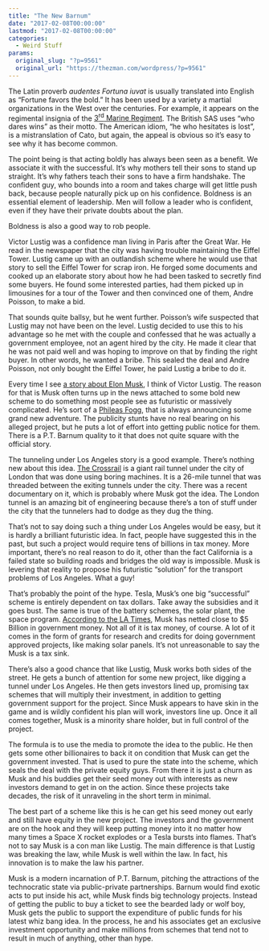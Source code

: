 ```yaml
---
title: "The New Barnum"
date: "2017-02-08T00:00:00"
lastmod: "2017-02-08T00:00:00"
categories:
  - Weird Stuff
params:
  original_slug: "?p=9561"
  original_url: "https://thezman.com/wordpress/?p=9561"
---
```


The Latin proverb *audentes Fortuna iuvat* is usually translated into
English as “Fortune favors the bold.” It has been used by a variety a
martial organizations in the West over the centuries. For example, it
appears on the regimental insignia of the
<a href="http://www.marineparents.com/units/logos/105.jpg"
target="_blank">3<sup>rd</sup> Marine Regiment</a>. The British SAS uses
“who dares wins” as their motto. The American idiom, “he who hesitates
is lost”, is a mistranslation of Cato, but again, the appeal is obvious
so it’s easy to see why it has become common.

The point being is that acting boldly has always been seen as a benefit.
We associate it with the successful. It’s why mothers tell their sons to
stand up straight. It’s why fathers teach their sons to have a firm
handshake. The confident guy, who bounds into a room and takes charge
will get little push back, because people naturally pick up on his
confidence. Boldness is an essential element of leadership. Men will
follow a leader who is confident, even if they have their private doubts
about the plan.

Boldness is also a good way to rob people.

Victor Lustig was a confidence man living in Paris after the Great War.
He read in the newspaper that the city was having trouble
maintaining the Eiffel Tower. Lustig came up with an outlandish scheme
where he would use that story to sell the Eiffel Tower for scrap iron.
He forged some documents and cooked up an elaborate story about how he
had been tasked to secretly find some buyers. He found some interested
parties, had them picked up in limousines for a tour of the Tower and
then convinced one of them, Andre Poisson, to make a bid.

That sounds quite ballsy, but he went further. Poisson’s wife suspected
that Lustig may not have been on the level. Lustig decided to use this
to his advantage so he met with the couple and confessed that he was
actually a government employee, not an agent hired by the city. He made
it clear that he was not paid well and was hoping to improve on that by
finding the right buyer. In other words, he wanted a bribe. This sealed
the deal and Andre Poisson, not only bought the Eiffel Tower, he paid
Lustig a bribe to do it.

Every time I see <a
href="http://www.dailymail.co.uk/sciencetech/article-4195704/Elon-Musk-tweets-photo-giant-tunnel-boring-machine.html"
target="_blank">a story about Elon Musk</a>, I think of Victor Lustig.
The reason for that is Musk often turns up in the news attached to some
bold new scheme to do something most people see as futuristic or
massively complicated. He’s sort of
a <a href="https://en.wikipedia.org/wiki/Around_the_World_in_Eighty_Days"
target="_blank">Phileas Fogg</a>, that is always announcing some grand
new adventure. The publicity stunts have no real bearing on his alleged
project, but he puts a lot of effort into getting public notice for
them. There is a P.T. Barnum quality to it that does not quite square
with the official story.

The tunneling under Los Angeles story is a good example. There’s nothing
new about this idea.
<a href="http://www.crossrail.co.uk/construction/tunnelling/"
target="_blank">The Crossrail</a> is a giant rail tunnel under the city
of London that was done using boring machines. It is a 26-mile tunnel
that was threaded between the exiting tunnels under the city. There was
a recent documentary on it, which is probably where Musk got the idea.
The London tunnel is an amazing bit of engineering because there’s a ton
of stuff under the city that the tunnelers had to dodge as they dug the
thing.

That’s not to say doing such a thing under Los Angeles would be easy,
but it is hardly a brilliant futuristic idea. In fact, people have
suggested this in the past, but such a project would require tens of
billions in tax money. More important, there’s no real reason to do it,
other than the fact California is a failed state so building roads and
bridges the old way is impossible. Musk is levering that reality to
propose his futuristic “solution” for the transport problems of Los
Angeles. What a guy!

That’s probably the point of the hype. Tesla, Musk’s one big
“successful” scheme is entirely dependent on tax dollars. Take away the
subsidies and it goes bust. The same is true of the battery schemes, the
solar plant, the space program. <a
href="http://www.latimes.com/business/la-fi-hy-musk-subsidies-20150531-story.html"
target="_blank">According to the LA Times</a>, Musk has netted close to
$5 Billion in government money. Not all of it is tax money, of course. A
lot of it comes in the form of grants for research and credits for doing
government approved projects, like making solar panels. It’s not
unreasonable to say the Musk is a tax sink.

There’s also a good chance that like Lustig, Musk works both sides of
the street. He gets a bunch of attention for some new project, like
digging a tunnel under Los Angeles. He then gets investors lined up,
promising tax schemes that will multiply their investment, in addition
to getting government support for the project. Since Musk appears to
have skin in the game and is wildly confident his plan will work,
investors line up. Once it all comes together, Musk is a minority share
holder, but in full control of the project.

The formula is to use the media to promote the idea to the public. He
then gets some other billionaires to back it on condition that Musk can
get the government invested. That is used to pure the state into the
scheme, which seals the deal with the private equity guys. From there it
is just a churn as Musk and his buddies get their seed money out with
interests as new investors demand to get in on the action. Since these
projects take decades, the risk of it unraveling in the short term in
minimal.

The best part of a scheme like this is he can get his seed money out
early and still have equity in the new project. The investors and the
government are on the hook and they will keep putting money into it no
matter how many times a Space X rocket explodes or a Tesla bursts into
flames. That’s not to say Musk is a con man like Lustig. The main
difference is that Lustig was breaking the law, while Musk is well
within the law. In fact, his innovation is to make the law his partner.

Musk is a modern incarnation of P.T. Barnum, pitching the attractions of
the technocratic state via public-private partnerships. Barnum would
find exotic acts to put inside his act, while Musk finds big technology
projects. Instead of getting the public to buy a ticket to see the
bearded lady or wolf boy, Musk gets the public to support the
expenditure of public funds for his latest whiz bang idea. In the
process, he and his associates get an exclusive investment opportunity
and make millions from schemes that tend not to result in much of
anything, other than hype.
